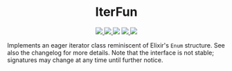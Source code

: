 <h1 align="center">IterFun</h1>

<p align="center">
    <a href="https://github.com/StefanGreve/iterfun/actions?query=workflow%3ACI" title="Continuous Integration" target="_blank">
        <img src="https://github.com/StefanGreve/iterfun/actions/workflows/python-app.yml/badge.svg">
    </a>
    <a href="https://github.com/StefanGreve/iterfun" title="Release Version">
        <img src="https://img.shields.io/pypi/v/iterfun?color=blue&label=Release">
    </a>
    <a title="Supported Python Versions">
        <img src="https://img.shields.io/pypi/pyversions/iterfun">
    </a>
    <a href="https://www.gnu.org/licenses/gpl-3.0.en.html" title="License Information" target="_blank" rel="noopener noreferrer">
        <img src="https://img.shields.io/badge/License-MIT-blue.svg">
    </a>
    <a title="Downloads per Month">
        <img src="https://img.shields.io/pypi/dm/iterfun">
    </a>
</p>

Implements an eager iterator class reminiscent of Elixir's `Enum` structure. See
also the changelog for more details. Note that the interface is not stable; signatures
may change at any time until further notice.
